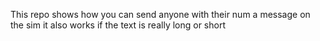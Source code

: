 This repo shows how you can send anyone with their num a message on the sim it also works if the text is really long or short